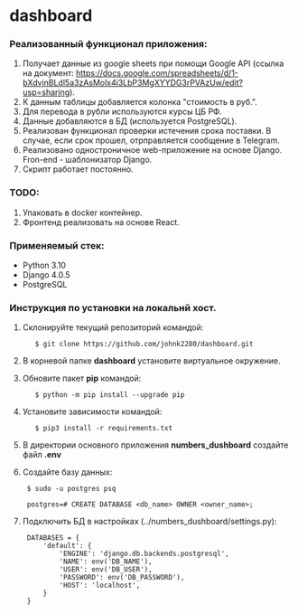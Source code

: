 # dashboard

### Реализованный функционал приложения:
1. Получает данные из google sheets при помощи Google API (ссылка на документ: https://docs.google.com/spreadsheets/d/1-bXdvjnBLdl5a3zAsMolx4i3LbP3MgXYYDG3rPVAzUw/edit?usp=sharing).
2. К данным таблицы добавляется колонка "стоимость в руб.".
3. Для перевода в рубли используются курсы ЦБ РФ.
4. Данные добавляются в БД (используется PostgreSQL).
5. Реализован функционал проверки истечения срока поставки. В случае, если срок прошел, отрправляется сообщение в Telegram.
6. Реализовано одностроничное web-приложение на основе Django. Fron-end - шаблонизатор Django.
7. Скрипт работает постоянно.

### TODO:
1. Упаковать в docker контейнер.
2. Фронтенд реализовать на основе React.

### Применяемый стек:
- Python 3.10
- Django 4.0.5
- PostgreSQL

### Инструкция по установки на локальнй хост.
1. Склонируйте текущий репозиторий командой:

          $ git clone https://github.com/johnk2280/dashboard.git
          
2. В корневой папке **dashboard** установите виртуальное окружение.
3. Обновите пакет **pip** командой:

          $ python -m pip install --upgrade pip
          
4. Установите зависимости командой:

          $ pip3 install -r requirements.txt
          
5. В директории основного приложения **numbers_dushboard** создайте файл **.env**
                   
5. Создайте базу данных:


        $ sudo -u postgres psq
        
        postgres=# CREATE DATABASE <db_name> OWNER <owner_name>;

4. Подключить БД в настройках (../numbers_dushboard/settings.py):


        DATABASES = {
            'default': {
                'ENGINE': 'django.db.backends.postgresql',
                'NAME': env('DB_NAME'),
                'USER': env('DB_USER'),
                'PASSWORD': env('DB_PASSWORD'),
                'HOST': 'localhost',
            }
        }
